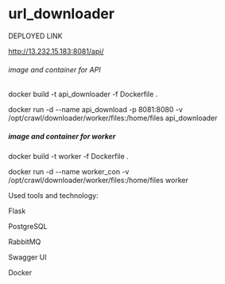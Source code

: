 # url_downloader

DEPLOYED LINK

http://13.232.15.183:8081/api/

###### image and container for API

docker build -t api_downloader -f Dockerfile .

docker run -d --name api_download -p 8081:8080 -v /opt/crawl/downloader/worker/files:/home/files api_downloader

##### image and container for worker

docker build -t worker -f Dockerfile .

docker run -d --name worker_con  -v /opt/crawl/downloader/worker/files:/home/files worker


Used tools and technology:

Flask

PostgreSQL

RabbitMQ

Swagger UI

Docker


